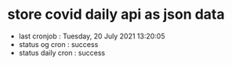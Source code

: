 # store covid daily api as json data

- last cronjob : Tuesday, 20 July 2021 13:20:05
- status og cron : success
- status daily cron : success
      
      